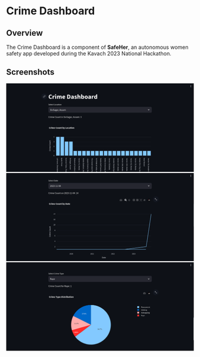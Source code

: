 # Crime Dashboard

## Overview

The Crime Dashboard is a component of **SafeHer**, an autonomous women safety app developed during the Kavach 2023 National Hackathon.

## Screenshots

<img src="https://github.com/sinhasaurabh079/Crime-Dashboard/blob/master/screenshots/screenshot1.png" alt="Screenshot 1" width="600"/>
<img src="https://github.com/sinhasaurabh079/Crime-Dashboard/blob/master/screenshots/screenshot2.png" alt="Screenshot 2" width="600"/>
<img src="https://github.com/sinhasaurabh079/Crime-Dashboard/blob/master/screenshots/screenshot3.png" alt="Screenshot 3" width="600"/>

